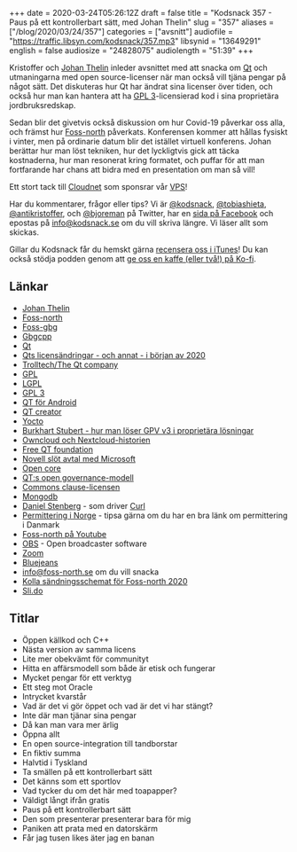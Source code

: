 +++
date = 2020-03-24T05:26:12Z
draft = false
title = "Kodsnack 357 - Paus på ett kontrollerbart sätt, med Johan Thelin"
slug = "357"
aliases = ["/blog/2020/03/24/357"]
categories = ["avsnitt"]
audiofile = "https://traffic.libsyn.com/kodsnack/357.mp3"
libsynid = "13649291"
english = false
audiosize = "24828075"
audiolength = "51:39"
+++

Kristoffer och [Johan Thelin](https://e8johan.se/) inleder avsnittet med att snacka om [Qt](https://en.wikipedia.org/wiki/Qt_%28software%29) och utmaningarna med open source-licenser när man också vill tjäna pengar på något sätt. Det diskuteras hur Qt har ändrat sina licenser över tiden, och också hur man kan hantera att ha [GPL 3](https://en.wikipedia.org/wiki/GNU_General_Public_License#Version_3)-licensierad kod i sina proprietära jordbruksredskap.

Sedan blir det givetvis också diskussion om hur Covid-19 påverkar oss alla, och främst hur [Foss-north](https://foss-north.se/) påverkats. Konferensen kommer att hållas fysiskt i vinter, men på ordinarie datum blir det istället virtuell konferens. Johan berättar hur man löst tekniken, hur det lyckligtvis gick att täcka kostnaderna, hur man resonerat kring formatet, och puffar för att man fortfarande har chans att bidra med en presentation om man så vill!

Ett stort tack till [Cloudnet](http://www.cloudnet.se) som sponsrar vår [VPS](http://en.wikipedia.org/wiki/Virtual_private_server)!

Har du kommentarer, frågor eller tips? Vi är [@kodsnack](https://www.twitter.com/kodsnack), [@tobiashieta](https://www.twitter.com/tobiashieta), [@antikristoffer](https://www.twitter.com/antikristoffer), och [@bjoreman](https://www.twitter.com/bjoreman) på Twitter, har en [sida på Facebook](https://www.facebook.com/kodsnack) och epostas på [info@kodsnack.se](mailto:info@kodsnack.se) om du vill skriva längre. Vi läser allt som skickas.

Gillar du Kodsnack får du hemskt gärna [recensera oss i iTunes](http://itunes.apple.com/se/podcast/kodsnack/id561631498?l=en)! Du kan också stödja podden genom att <a href="https://ko-fi.com/kodsnack" rel="payment">ge oss en kaffe (eller två!) på Ko-fi</a>.

## Länkar ##
* [Johan Thelin](https://e8johan.se/)
* [Foss-north](https://foss-north.se/)
* [Foss-gbg](https://foss-gbg.se/)
* [Gbgcpp](https://www.meetup.com/gbgcpp/)
* [Qt](https://en.wikipedia.org/wiki/Qt_%28software%29)
* [Qts licensändringar - och annat - i början av 2020](https://www.qt.io/blog/qt-offering-changes-2020)
* [Trolltech/The Qt company](https://en.wikipedia.org/wiki/The_Qt_Company)
* [GPL](https://en.wikipedia.org/wiki/GNU_General_Public_License)
* [LGPL](https://en.wikipedia.org/wiki/GNU_Lesser_General_Public_License)
* [GPL 3](https://en.wikipedia.org/wiki/GNU_General_Public_License#Version_3)
* [QT för Android](https://doc.qt.io/qt-5/android.html)
* [QT creator](https://en.wikipedia.org/wiki/Qt_Creator)
* [Yocto](https://en.wikipedia.org/wiki/Yocto_Project)
* [Burkhart Stubert - hur man löser GPV v3 i proprietära lösningar](https://www.youtube.com/watch?v=bwTlCBbB3RY)
* [Owncloud och Nextcloud-historien](https://en.wikipedia.org/wiki/Nextcloud#History_of_the_fork_from_ownCloud)
* [Free QT foundation](https://kde.org/community/whatiskde/kdefreeqtfoundation.php)
* [Novell slöt avtal med Microsoft](https://en.wikipedia.org/wiki/Novell#Agreement_with_Microsoft)
* [Open core](https://en.wikipedia.org/wiki/Open-core_model)
* [QT:s open governance-modell](https://wiki.qt.io/Qt_Project_Open_Governance)
* [Commons clause-licensen](https://commonsclause.com/)
* [Mongodb](https://en.wikipedia.org/wiki/MongoDB)
* [Daniel Stenberg](https://daniel.haxx.se/) - som driver [Curl](https://curl.haxx.se/)
* [Permittering i Norge](https://www.norden.org/sv/info-norden/permittering-i-norge) - tipsa gärna om du har en bra länk om permittering i Danmark
* [Foss-north på Youtube](https://www.youtube.com/channel/UCQvR8lgE9rishcKT_hZT6eQ)
* [OBS](https://obsproject.com/sv) - Open broadcaster software
* [Zoom](https://zoom.us/)
* [Bluejeans](https://www.bluejeans.com/)
* [info@foss-north.se](mailto:info@foss-north.se) om du vill snacka
* [Kolla sändningsschemat för Foss-north 2020](https://foss-north.se/2020/)
* [Sli.do](https://www.sli.do/)

## Titlar ##
* Öppen källkod och C++
* Nästa version av samma licens
* Lite mer obekvämt för communityt
* Hitta en affärsmodell som både är etisk och fungerar
* Mycket pengar för ett verktyg
* Ett steg mot Oracle
* Intrycket kvarstår
* Vad är det vi gör öppet och vad är det vi har stängt?
* Inte där man tjänar sina pengar
* Då kan man vara mer ärlig
* Öppna allt
* En open source-integration till tandborstar
* En fiktiv summa
* Halvtid i Tyskland
* Ta smällen på ett kontrollerbart sätt
* Det känns som ett sportlov
* Vad tycker du om det här med toapapper?
* Väldigt långt ifrån gratis
* Paus på ett kontrollerbart sätt
* Den som presenterar presenterar bara för mig
* Paniken att prata med en datorskärm
* Får jag tusen likes äter jag en banan